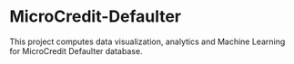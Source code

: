 # MicroCredit-Defaulter
This project computes data visualization, analytics and Machine Learning for MicroCredit Defaulter database.
